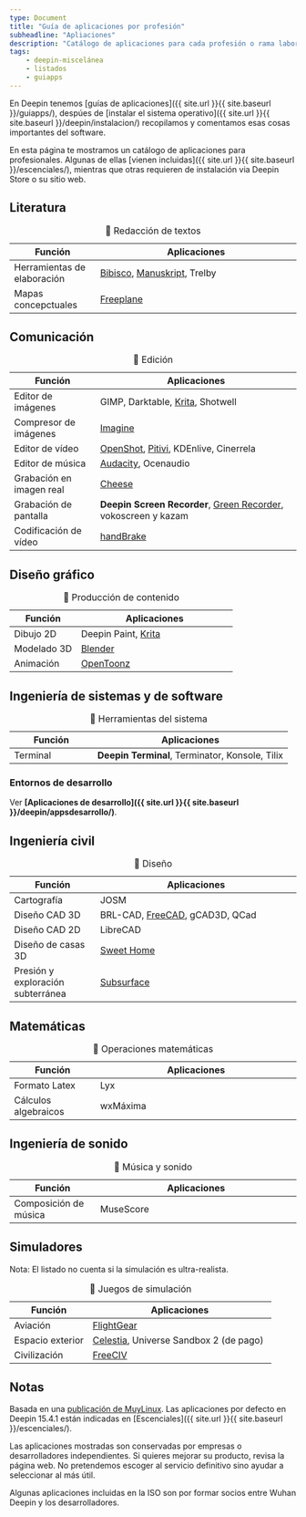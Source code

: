```yaml
---
type: Document
title: "Guía de aplicaciones por profesión"
subheadline: "Apliaciones"
description: "Catálogo de aplicaciones para cada profesión o rama laboral."
tags:
    - deepin-miscelánea
    - listados
    - guiapps
---
```


En Deepin tenemos [guías de aplicaciones]({{ site.url }}{{ site.baseurl }}/guiapps/), despúes de [instalar el sistema operativo]({{ site.url }}{{ site.baseurl }}/deepin/instalacion/) recopilamos y comentamos esas cosas importantes del software.

En esta página te mostramos un catálogo de aplicaciones para profesionales. Algunas de ellas [vienen incluidas]({{ site.url }}{{ site.baseurl }}/escenciales/), mientras que otras requieren de instalación via Deepin Store o su sitio web.

## Literatura
<table>
  <caption>🔖 Redacción de textos</caption>
  <colgroup>
    <col span="1" style="width: 30%;">
    <col span="1" style="width: 70%;">
      </colgroup>
  <thead>
    <tr>
      <th>Función</th>
      <th>Aplicaciones</th>
    </tr>
  </thead>
  <tbody>
    <tr>
      <td>Herramientas de elaboración</td>
      <td><a href="{{ site.url }}{{ site.baseurl }}/deepin/bibisco">Bibisco</a>, <a href="{{ site.url }}{{ site.baseurl }}/deepin/manuskript">Manuskript</a>, Trelby</td>
    </tr>
    <tr>
      <td>Mapas concepctuales</td>
      <td><a href="https://lignux.com/freeplane-un-editor-de-mapas-conceptuales/">Freeplane</a></td>
    </tr>
    </tbody>
</table>

## Comunicación
<table>
  <caption>🔖 Edición</caption>
  <colgroup>
    <col span="1" style="width: 30%;">
    <col span="1" style="width: 70%;">
      </colgroup>
  <thead>
    <tr>
      <th>Función</th>
      <th>Aplicaciones</th>
    </tr>
  </thead>
  <tbody>
    <tr>
      <td>Editor de imágenes</td>
      <td>GIMP, Darktable, <a href="{{ site.url }}{{ site.baseurl }}/deepin/krita">Krita</a>, Shotwell</td>
    </tr>
    <tr>
      <td>Compresor de imágenes</td>
      <td><a href="{{ site.url }}{{ site.baseurl }}/deepin/imagineapp">Imagine</a></td>
    </tr>
    <tr>
      <td>Editor de vídeo</td>
      <td><a href="{{ site.url }}{{ site.baseurl }}/deepin/openshot">OpenShot</a>, <a href="{{ site.url }}{{ site.baseurl }}/deepin/pitivi">Pitivi</a>, KDEnlive, Cinerrela</td>
    </tr>
    <tr>
      <td>Editor de música</td>
      <td><a href="{{ site.url }}{{ site.baseurl }}/deepin/audacity">Audacity</a>, Ocenaudio</td>
    </tr>
    <tr>
      <td>Grabación en imagen real</td>
      <td><a href="{{ site.url }}{{ site.baseurl }}/deepin/cheeseapp">Cheese</a></td>
    </tr>
    <tr>
      <td>Grabación de pantalla</td>
      <td><b>Deepin Screen Recorder</b>, <a href="{{ site.url }}{{ site.baseurl }}/deepin/green-recorder">Green Recorder</a>, vokoscreen y kazam</td>
    </tr>
    <tr>
      <td>Codificación de vídeo</td>
      <td><a href="{{ site.url }}{{ site.baseurl }}/deepin/handbrake">handBrake</a></td>
    </tr>
  </tbody>
</table>

## Diseño gráfico
<table>
  <caption>🔖 Producción de contenido</caption>
  <colgroup>
    <col span="1" style="width: 30%;">
    <col span="1" style="width: 70%;">
      </colgroup>
  <thead>
    <tr>
      <th>Función</th>
      <th>Aplicaciones</th>
    </tr>
  </thead>
  <tbody>
    <tr>
      <td>Dibujo 2D</td>
      <td>Deepin Paint, <a href="{{ site.url }}{{ site.baseurl }}/deepin/krita">Krita</a></td>
    </tr>
    <tr>
      <td>Modelado 3D</td>
      <td><a href="{{ site.url }}{{ site.baseurl }}/deepin/blender">Blender</a></td>
    </tr>
    <tr>
      <td>Animación</td>
      <td><a href="{{ site.url }}{{ site.baseurl }}/deepin/opentoonz">OpenToonz</a></td>
    </tr>
    </tbody>
</table>

## Ingeniería de sistemas y de software
<table>
  <caption>🔖 Herramientas del sistema</caption>
  <colgroup>
    <col span="1" style="width: 30%;">
    <col span="1" style="width: 70%;">
      </colgroup>
  <thead>
    <tr>
      <th>Función</th>
      <th>Aplicaciones</th>
    </tr>
  </thead>
  <tbody>
    <tr>
      <td>Terminal</td>
      <td><b>Deepin Terminal</b>, Terminator, Konsole, Tilix</td>
    </tr>
    </tbody>
</table>

### Entornos de desarrollo

Ver **[Aplicaciones de desarrollo]({{ site.url }}{{ site.baseurl }}/deepin/appsdesarrollo/)**.

## Ingeniería civil
<table>
  <caption>🔖 Diseño</caption>
  <colgroup>
    <col span="1" style="width: 30%;">
    <col span="1" style="width: 70%;">
      </colgroup>
  <thead>
    <tr>
      <th>Función</th>
      <th>Aplicaciones</th>
    </tr>
  </thead>
  <tbody>
    <tr>
      <td>Cartografía</td>
      <td>JOSM</td>
    </tr>
    <tr>
      <td>Diseño CAD 3D</td>
      <td>BRL-CAD, <a href="{{ site.url }}{{ site.baseurl }}/deepin/freecad">FreeCAD</a>, gCAD3D, QCad</td>
    </tr>
    <tr>
      <td>Diseño CAD 2D</td>
      <td>LibreCAD</td>
    </tr>
    <tr>
      <td>Diseño de casas 3D</td>
      <td><a href="{{ site.url }}{{ site.baseurl }}/deepin/freecad">Sweet Home</a></td>
    </tr>
    <tr>
      <td>Presión y exploración subterránea</td>
      <td><a href="{{ site.url }}{{ site.baseurl }}/deepin/subsurface">Subsurface</a></td>
    </tr>
    </tbody>
</table>

## Matemáticas
<table>
  <caption>🔖 Operaciones matemáticas</caption>
  <colgroup>
    <col span="1" style="width: 30%;">
    <col span="1" style="width: 70%;">
      </colgroup>
  <thead>
    <tr>
      <th>Función</th>
      <th>Aplicaciones</th>
    </tr>
  </thead>
  <tbody>
    <tr>
      <td>Formato Latex</td>
      <td>Lyx</td>
    </tr>
    <tr>
      <td>Cálculos algebraicos</td>
      <td>wxMáxima</td>
    </tr>
    </tbody>
</table>

## Ingeniería de sonido
<table>
  <caption>🔖 Música y sonido</caption>
  <colgroup>
    <col span="1" style="width: 30%;">
    <col span="1" style="width: 70%;">
      </colgroup>
  <thead>
    <tr>
      <th>Función</th>
      <th>Aplicaciones</th>
    </tr>
  </thead>
  <tbody>
    <tr>
      <td>Composición de música</td>
      <td>MuseScore</td>
    </tr>
    </tbody>
</table>

## Simuladores
Nota: El listado no cuenta si la simulación es ultra-realista.
<table>
  <caption>🔖 Juegos de simulación</caption>
  <colgroup>
    <col span="1" style="width: 30%;">
    <col span="1" style="width: 70%;">
      </colgroup>
  <thead>
    <tr>
      <th>Función</th>
      <th>Aplicaciones</th>
    </tr>
  </thead>
  <tbody>
    <tr>
      <td>Aviación</td>
      <td><a href="{{ site.url }}{{ site.baseurl }}/deepin/flightgear">FlightGear</a></td>
    </tr>
    <tr>
      <td>Espacio exterior</td>
      <td><a href="{{ site.url }}{{ site.baseurl }}/deepin/celestia">Celestia</a>, Universe Sandbox 2 (de pago)</td>
    </tr>
    <tr>
      <td>Civilización</td>
      <td><a href="{{ site.url }}{{ site.baseurl }}/deepin/freeciv">FreeCIV</a></td>
    </tr>
  </tbody>
</table>

## Notas
Basada en una [publicación de MuyLinux](https://www.muylinux.com/2017/09/19/aplicaciones-por-defecto-ubuntu-18-04-2/). Las aplicaciones por defecto en Deepin 15.4.1 están indicadas en [Escenciales]({{ site.url }}{{ site.baseurl }}/escenciales/).

Las aplicaciones mostradas son conservadas por empresas o desarrolladores independientes. Si quieres mejorar su producto, revisa la página web. No pretendemos escoger al servicio definitivo sino ayudar a seleccionar al más útil.

Algunas aplicaciones incluidas en la ISO son por formar socios entre Wuhan Deepin y los desarrolladores.

